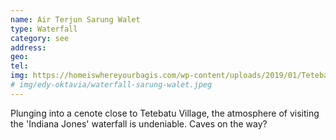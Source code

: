 ```yaml
---
name: Air Terjun Sarung Walet
type: Waterfall
category: see
address: 
geo: 
tel: 
img: https://homeiswhereyourbagis.com/wp-content/uploads/2019/01/Tetebatu-15.jpg
# img/edy-oktavia/waterfall-sarung-walet.jpeg
---
```

Plunging into a cenote close to Tetebatu Village, the atmosphere of visiting the 'Indiana Jones' waterfall is undeniable. Caves on the way?